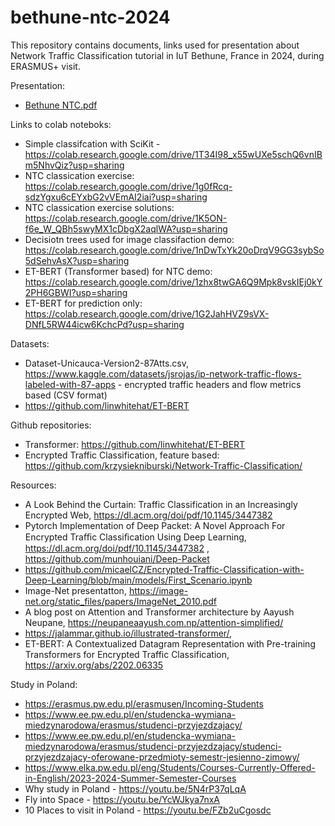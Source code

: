 # bethune-ntc-2024

This repository contains documents, links used for presentation about Network Traffic Classification tutorial in IuT Bethune, France in 2024, during ERASMUS+ visit.

Presentation:
 
 * [Bethune NTC.pdf](
https://raw.githubusercontent.com/szmurlor/bethune-ntc-2024/main/Bethune_NTC.pdf)
 
Links to colab noteboks:
 * Simple classifcation with SciKit - https://colab.research.google.com/drive/1T34I98_x55wUXe5schQ6vnIBm5NhvQiz?usp=sharing
 * NTC classication exercise: https://colab.research.google.com/drive/1g0fRcq-sdzYgxu6cEYxbG2vVEmAI2iai?usp=sharing
 * NTC classication exercise solutions:  https://colab.research.google.com/drive/1K5ON-f6e_W_QBh5swyMX1cDbgX2aqlWA?usp=sharing
 * Decisiotn trees used for image classifaction demo: https://colab.research.google.com/drive/1nDwTxYk20oDrqV9GG3sybSo5dSehvAsX?usp=sharing
 * ET-BERT (Transformer based) for NTC demo: https://colab.research.google.com/drive/1zhx8twGA6Q9Mpk8vskIEj0kY2PH6GBWI?usp=sharing
 * ET-BERT for prediction only: https://colab.research.google.com/drive/1G2JahHVZ9sVX-DNfL5RW44icw6KchcPd?usp=sharing

Datasets:

 * Dataset-Unicauca-Version2-87Atts.csv, https://www.kaggle.com/datasets/jsrojas/ip-network-traffic-flows-labeled-with-87-apps - encrypted traffic headers and flow metrics based (CSV format)
 * https://github.com/linwhitehat/ET-BERT

Github repositories:

 * Transformer: https://github.com/linwhitehat/ET-BERT
 * Encrypted Traffic Classification, feature based: https://github.com/krzysiekniburski/Network-Traffic-Classification/

Resources:

* A Look Behind the Curtain: Traffic Classification in an Increasingly Encrypted Web, https://dl.acm.org/doi/pdf/10.1145/3447382
* Pytorch Implementation of Deep Packet: A Novel Approach For Encrypted Traﬃc Classiﬁcation Using Deep Learning, https://dl.acm.org/doi/pdf/10.1145/3447382 , https://github.com/munhouiani/Deep-Packet
* https://github.com/micaelCZ/Encrypted-Traffic-Classification-with-Deep-Learning/blob/main/models/First_Scenario.ipynb
* Image-Net presentatton, https://image-net.org/static_files/papers/ImageNet_2010.pdf
* A blog post on Attention and Transformer architecture by Aayush Neupane, https://neupaneaayush.com.np/attention-simplified/
* https://jalammar.github.io/illustrated-transformer/,
* ET-BERT: A Contextualized Datagram Representation with Pre-training Transformers for Encrypted Traffic Classification, https://arxiv.org/abs/2202.06335


Study in Poland:

* https://erasmus.pw.edu.pl/erasmusen/Incoming-Students
* https://www.ee.pw.edu.pl/en/studencka-wymiana-miedzynarodowa/erasmus/studenci-przyjezdzajacy/
* https://www.ee.pw.edu.pl/en/studencka-wymiana-miedzynarodowa/erasmus/studenci-przyjezdzajacy/studenci-przyjezdzajacy-oferowane-przedmioty-semestr-jesienno-zimowy/
* https://www.elka.pw.edu.pl/eng/Students/Courses-Currently-Offered-in-English/2023-2024-Summer-Semester-Courses
* Why study in Poland - https://youtu.be/5N4rP37qLqA
* Fly into Space - https://youtu.be/YcWJkya7nxA
* 10 Places to visit in Poland - https://youtu.be/FZb2uCgosdc 

